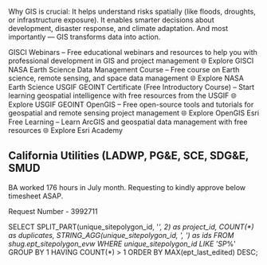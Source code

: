 Why GIS is crucial:
It helps understand risks spatially (like floods, droughts, or infrastructure exposure).
It enables smarter decisions about development, disaster response, and climate adaptation.
And most importantly — GIS transforms data into action.

GISCI Webinars – Free educational webinars and resources to help you with professional development in GIS and project management
🌐 Explore GISCI
NASA Earth Science Data Management Course – Free course on Earth science, remote sensing, and space data management
🌐 Explore NASA Earth Science
USGIF GEOINT Certificate (Free Introductory Course) – Start learning geospatial intelligence with free resources from the USGIF
🌐 Explore USGIF GEOINT
OpenGIS – Free open-source tools and tutorials for geospatial and remote sensing project management
🌐 Explore OpenGIS
Esri Free Learning – Learn ArcGIS and geospatial data management with free resources
🌐 Explore Esri Academy

California Utilities (LADWP, PG&E, SCE, SDG&E, SMUD
----

BA worked 176 hours in July month. Requesting to kindly approve below timesheet ASAP.

Request Number - 3992711

SELECT SPLIT_PART(unique_sitepolygon_id, '_', 2) as project_id, COUNT(*) as duplicates, STRING_AGG(unique_sitepolygon_id, ', ') as ids FROM shug.ept_sitepolygon_evw WHERE unique_sitepolygon_id LIKE 'SP_%' GROUP BY 1 HAVING COUNT(*) > 1 ORDER BY MAX(ept_last_edited) DESC;
